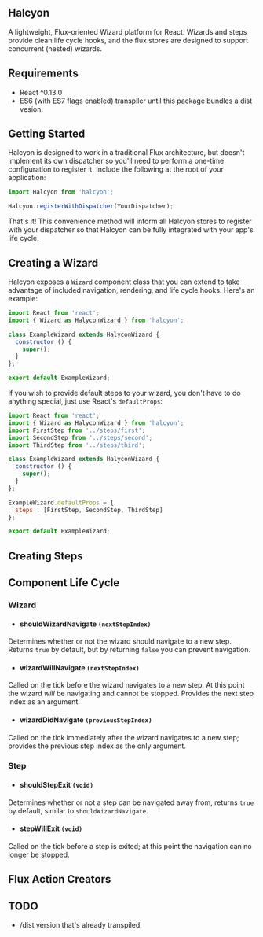 Halcyon
-------
A lightweight, Flux-oriented Wizard platform for React. Wizards and steps provide clean life cycle hooks, and the flux stores are designed to support concurrent (nested) wizards.

Requirements
------------
* React ^0.13.0
* ES6 (with ES7 flags enabled) transpiler until this package bundles a dist vesion.

Getting Started
---------------
Halcyon is designed to work in a traditional Flux architecture, but doesn't implement its own dispatcher so you'll need to perform a one-time configuration to register it. Include the following at the root of your application:

```js
import Halcyon from 'halcyon';

Halcyon.registerWithDispatcher(YourDispatcher);
```

That's it! This convenience method will inform all Halcyon stores to register with your dispatcher so that Halcyon can be fully integrated with your app's life cycle.

Creating a Wizard
-----------------
Halcyon exposes a `Wizard` component class that you can extend to take advantage of included navigation, rendering, and life cycle hooks. Here's an example:

```js
import React from 'react';
import { Wizard as HalyconWizard } from 'halcyon';

class ExampleWizard extends HalyconWizard {
  constructor () {
    super();
  }
};

export default ExampleWizard;
```

If you wish to provide default steps to your wizard, you don't have to do anything special, just use React's `defaultProps`:

```js
import React from 'react';
import { Wizard as HalyconWizard } from 'halcyon';
import FirstStep from '../steps/first';
import SecondStep from '../steps/second';
import ThirdStep from '../steps/third';

class ExampleWizard extends HalyconWizard {
  constructor () {
    super();
  }
};

ExampleWizard.defaultProps = {
  steps : [FirstStep, SecondStep, ThirdStep]
};

export default ExampleWizard;
```

Creating Steps
--------------

Component Life Cycle
--------------------

### Wizard

* #### shouldWizardNavigate `(nextStepIndex)`
Determines whether or not the wizard should navigate to a new step. Returns `true` by default, but by returning `false` you can prevent navigation.

* #### wizardWillNavigate `(nextStepIndex)`
Called on the tick before the wizard navigates to a new step. At this point the wizard _will_ be navigating and cannot be stopped. Provides the next step index as an argument.

* #### wizardDidNavigate `(previousStepIndex)`
Called on the tick immediately after the wizard navigates to a new step; provides the previous step index as the only argument.

### Step
* #### shouldStepExit `(void)`
Determines whether or not a step can be navigated away from, returns `true` by default, similar to `shouldWizardNavigate`.

* #### stepWillExit `(void)`
Called on the tick before a step is exited; at this point the navigation can no longer be stopped.

Flux Action Creators
--------------------


TODO
----
* /dist version that's already transpiled
